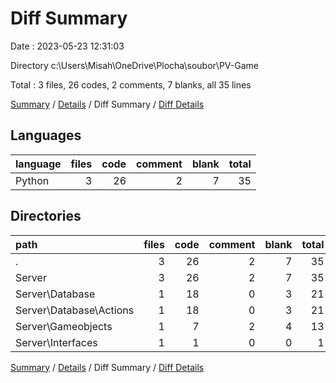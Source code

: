 # Diff Summary

Date : 2023-05-23 12:31:03

Directory c:\\Users\\Misah\\OneDrive\\Plocha\\soubor\\PV-Game

Total : 3 files,  26 codes, 2 comments, 7 blanks, all 35 lines

[Summary](results.md) / [Details](details.md) / Diff Summary / [Diff Details](diff-details.md)

## Languages
| language | files | code | comment | blank | total |
| :--- | ---: | ---: | ---: | ---: | ---: |
| Python | 3 | 26 | 2 | 7 | 35 |

## Directories
| path | files | code | comment | blank | total |
| :--- | ---: | ---: | ---: | ---: | ---: |
| . | 3 | 26 | 2 | 7 | 35 |
| Server | 3 | 26 | 2 | 7 | 35 |
| Server\\Database | 1 | 18 | 0 | 3 | 21 |
| Server\\Database\\Actions | 1 | 18 | 0 | 3 | 21 |
| Server\\Gameobjects | 1 | 7 | 2 | 4 | 13 |
| Server\\Interfaces | 1 | 1 | 0 | 0 | 1 |

[Summary](results.md) / [Details](details.md) / Diff Summary / [Diff Details](diff-details.md)